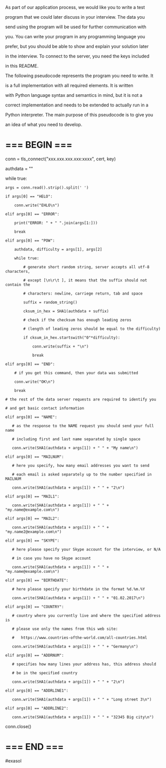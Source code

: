 
As part of our application process, we would like you to write a test

program that we could later discuss in your interview. The data you

send using the program will be used for further communication with

you. You can write your program in any programming language you

prefer, but you should be able to show and explain your solution later

in the interview. To connect to the server, you need the keys included

in this README.

 

The following pseudocode represents the program you need to write. It

is a full implementation with all required elements. It is written

with Python language syntax and semantics in mind, but it is not a

correct implementation and needs to be extended to actually run in a

Python interpreter. The main purpose of this pseudocode is to give you

an idea of what you need to develop.

 

 

# === BEGIN ===

conn = tls_connect("xxx.xxx.xxx.xxx:xxxx", cert, key)

authdata = ""

while true:

    args = conn.read().strip().split(' ')

    if args[0] == "HELO":

        conn.write("EHLO\n")

    elif args[0] == "ERROR":

        print("ERROR: " + " ".join(args[1:]))

        break

    elif args[0] == "POW":

        authdata, difficulty = args[1], args[2]

        while true:

            # generate short random string, server accepts all utf-8 characters,

            # except [\n\r\t ], it means that the suffix should not contain the

            # characters: newline, carriege return, tab and space

            suffix = random_string()

            cksum_in_hex = SHA1(authdata + suffix)

            # check if the checksum has enough leading zeros

            # (length of leading zeros should be equal to the difficulty)

            if cksum_in_hex.startswith("0"*difficulty):

                conn.write(suffix + "\n")

                break

    elif args[0] == "END":

        # if you get this command, then your data was submitted

        conn.write("OK\n")

        break

    # the rest of the data server requests are required to identify you

    # and get basic contact information

    elif args[0] == "NAME":

       # as the response to the NAME request you should send your full name

       # including first and last name separated by single space

       conn.write(SHA1(authdata + args[1]) + " " + "My name\n")

    elif args[0] == "MAILNUM":

       # here you specify, how many email addresses you want to send

       # each email is asked separately up to the number specified in MAILNUM

       conn.write(SHA1(authdata + args[1]) + " " + "2\n")

    elif args[0] == "MAIL1":

       conn.write(SHA1(authdata + args[1]) + " " + "my.name@example.com\n")

    elif args[0] == "MAIL2":

       conn.write(SHA1(authdata + args[1]) + " " + "my.name2@example.com\n")

    elif args[0] == "SKYPE":

       # here please specify your Skype account for the interview, or N/A

       # in case you have no Skype account

       conn.write(SHA1(authdata + args[1]) + " " + "my.name@example.com\n")

    elif args[0] == "BIRTHDATE":

       # here please specify your birthdate in the format %d.%m.%Y

       conn.write(SHA1(authdata + args[1]) + " " + "01.02.2017\n")

    elif args[0] == "COUNTRY":

       # country where you currently live and where the specified address is

       # please use only the names from this web site:

       #   https://www.countries-ofthe-world.com/all-countries.html

       conn.write(SHA1(authdata + args[1]) + " " + "Germany\n")

    elif args[0] == "ADDRNUM":

       # specifies how many lines your address has, this address should

       # be in the specified country

       conn.write(SHA1(authdata + args[1]) + " " + "2\n")

    elif args[0] == "ADDRLINE1":

       conn.write(SHA1(authdata + args[1]) + " " + "Long street 3\n")

    elif args[0] == "ADDRLINE2":

       conn.write(SHA1(authdata + args[1]) + " " + "32345 Big city\n")

conn.close()

# === END ===

#exasol
